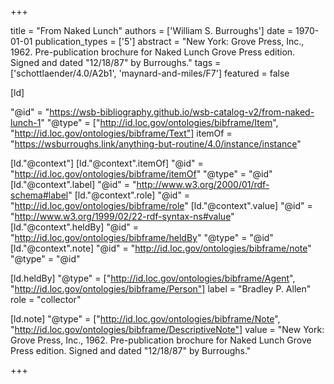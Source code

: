 +++

title = "From Naked Lunch"
authors = ['William S. Burroughs']
date = 1970-01-01
publication_types = ['5']
abstract = "New York: Grove Press, Inc., 1962. Pre-publication brochure for Naked Lunch Grove Press edition. Signed and dated \"12/18/87\" by Burroughs."
tags = ['schottlaender/4.0/A2b1', 'maynard-and-miles/F7']
featured = false

[ld]

"@id" = "https://wsb-bibliography.github.io/wsb-catalog-v2/from-naked-lunch-1"
"@type" = ["http://id.loc.gov/ontologies/bibframe/Item", "http://id.loc.gov/ontologies/bibframe/Text"]
itemOf = "https://wsburroughs.link/anything-but-routine/4.0/instance/instance"

[ld."@context"]
    [ld."@context".itemOf]
    "@id" = "http://id.loc.gov/ontologies/bibframe/itemOf"
    "@type" = "@id"
    [ld."@context".label]
    "@id" = "http://www.w3.org/2000/01/rdf-schema#label"
    [ld."@context".role]
    "@id" = "http://id.loc.gov/ontologies/bibframe/role"
    [ld."@context".value]
    "@id" = "http://www.w3.org/1999/02/22-rdf-syntax-ns#value"
    [ld."@context".heldBy]
    "@id" = "http://id.loc.gov/ontologies/bibframe/heldBy"
    "@type" = "@id"
    [ld."@context".note]
    "@id" = "http://id.loc.gov/ontologies/bibframe/note"
    "@type" = "@id"

[ld.heldBy]
"@type" = ["http://id.loc.gov/ontologies/bibframe/Agent", "http://id.loc.gov/ontologies/bibframe/Person"]
label = "Bradley P. Allen"
role = "collector"

[ld.note]
"@type" = ["http://id.loc.gov/ontologies/bibframe/Note", "http://id.loc.gov/ontologies/bibframe/DescriptiveNote"]
value = "New York: Grove Press, Inc., 1962. Pre-publication brochure for Naked Lunch Grove Press edition. Signed and dated \"12/18/87\" by Burroughs."

+++
